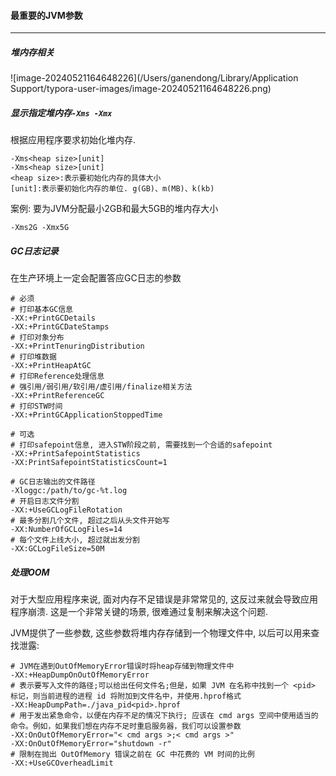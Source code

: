 #### 最重要的JVM参数

---

##### 堆内存相关

![image-20240521164648226](/Users/ganendong/Library/Application Support/typora-user-images/image-20240521164648226.png)

##### 显示指定堆内存`-Xms -Xmx`

根据应用程序要求初始化堆内存. 

```
-Xms<heap size>[unit]
-Xms<heap size>[unit]
<heap size>:表示要初始化内存的具体大小
[unit]:表示要初始化内存的单位. g(GB)、m(MB)、k(kb)
```

案例: 要为JVM分配最小2GB和最大5GB的堆内存大小

```
-Xms2G -Xmx5G
```

##### GC日志记录

在生产环境上一定会配置答应GC日志的参数

```
# 必须
# 打印基本GC信息
-XX:+PrintGCDetails
-XX:+PrintGCDateStamps
# 打印对象分布
-XX:+PrintTenuringDistribution
# 打印堆数据
-XX:+PrintHeapAtGC
# 打印Reference处理信息
# 强引用/弱引用/软引用/虚引用/finalize相关方法
-XX:+PrintReferenceGC
# 打印STW时间
-XX:+PrintGCApplicationStoppedTime

# 可选
# 打印safepoint信息, 进入STW阶段之前, 需要找到一个合适的safepoint
-XX:+PrintSafepointStatistics
-XX:PrintSafepointStatisticsCount=1

# GC日志输出的文件路径
-Xloggc:/path/to/gc-%t.log
# 开启日志文件分割
-XX:+UseGCLogFileRotation
# 最多分割几个文件, 超过之后从头文件开始写
-XX:NumberOfGCLogFiles=14
# 每个文件上线大小, 超过就出发分割
-XX:GCLogFileSize=50M
```

##### 处理OOM

对于大型应用程序来说, 面对内存不足错误是非常常见的, 这反过来就会导致应用程序崩溃. 这是一个非常关键的场景, 很难通过复制来解决这个问题.

JVM提供了一些参数, 这些参数将堆内存存储到一个物理文件中, 以后可以用来查找泄露:

```
# JVM在遇到OutOfMemoryError错误时将heap存储到物理文件中
-XX:+HeapDumpOnOutOfMemoryError
# 表示要写入文件的路径;可以给出任何文件名;但是，如果 JVM 在名称中找到一个 <pid> 标记，则当前进程的进程 id 将附加到文件名中，并使用.hprof格式
-XX:HeapDumpPath=./java_pid<pid>.hprof
# 用于发出紧急命令，以便在内存不足的情况下执行; 应该在 cmd args 空间中使用适当的命令。例如，如果我们想在内存不足时重启服务器，我们可以设置参数
-XX:OnOutOfMemoryError="< cmd args >;< cmd args >"
-XX:OnOutOfMemoryError="shutdown -r"
# 限制在抛出 OutOfMemory 错误之前在 GC 中花费的 VM 时间的比例
-XX:+UseGCOverheadLimit
```











































